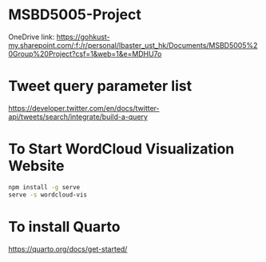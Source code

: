 # MSBD5005-Project
OneDrive link: https://gohkust-my.sharepoint.com/:f:/r/personal/lbaster_ust_hk/Documents/MSBD5005%20Group%20Project?csf=1&web=1&e=MDHU7o

# Tweet query parameter list
https://developer.twitter.com/en/docs/twitter-api/tweets/search/integrate/build-a-query

# To Start WordCloud Visualization Website
```bash
npm install -g serve
serve -s wordcloud-vis
```
# To install Quarto
https://quarto.org/docs/get-started/

